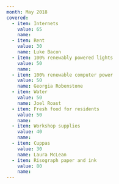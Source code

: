 ```yaml
---
month: May 2018
covered:
  - item: Internets
    value: 65
    name: 
  - item: Rent
    value: 30
    name: Luke Bacon
  - item: 100% renewably powered lights
    value: 50
    name: 
  - item: 100% renewable computer power
    value: 50
    name: Georgia Robenstone
  - item: Water
    value: 50
    name: Joel Roast
  - item: Fresh food for residents
    value: 50
    name: 
  - item: Workshop supplies
    value: 40
    name: 
  - item: Cuppas
    value: 30
    name: Laura McLean
  - item: Risograph paper and ink
    value: 80
    name: 
---
```

